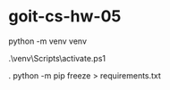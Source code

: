 # goit-cs-hw-05

python -m venv venv

.\venv\Scripts\activate.ps1

. python -m pip freeze > requirements.txt

